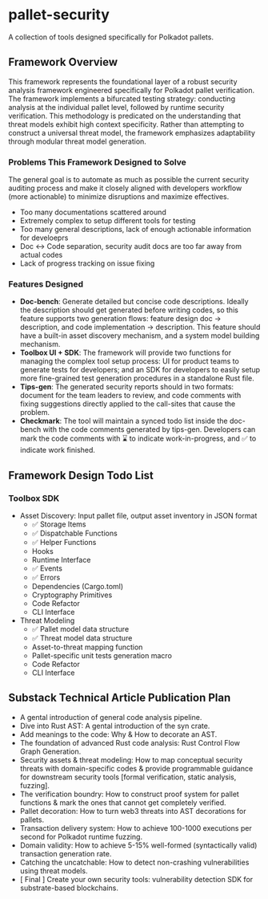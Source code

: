 # pallet-security
A collection of tools designed specifically for Polkadot pallets.

## Framework Overview
This framework represents the foundational layer of a robust security analysis framework engineered specifically for Polkadot pallet verification. The framework implements a bifurcated testing strategy: conducting analysis at the individual pallet level, followed by runtime security verification. This methodology is predicated on the understanding that threat models exhibit high context specificity. Rather than attempting to construct a universal threat model, the framework emphasizes adaptability through modular threat model generation.

### Problems This Framework Designed to Solve
The general goal is to automate as much as possible the current security auditing process and make it closely aligned with developers workflow (more actionable) to minimize disruptions and maximize effectives.
- Too many documentations scattered around
- Extremely complex to setup different tools for testing
- Too many general descriptions, lack of enough actionable information for develoeprs
- Doc <-> Code separation, security audit docs are too far away from actual codes
- Lack of progress tracking on issue fixing

### Features Designed
- **Doc-bench**: Generate detailed but concise code descriptions. Ideally the description should get generated before writing codes, so this feature supports two generation flows: feature design doc -> description, and code implementation -> description. This feature should have a built-in asset discovery mechanism, and a system model building mechanism.
- **Toolbox UI + SDK**: The framework will provide two functions for managing the complex tool setup process: UI for product teams to generate tests for developers; and an SDK for developers to easily setup more fine-grained test generation procedures in a standalone Rust file.
- **Tips-gen**: The generated security reports should in two formats: document for the team leaders to review, and code comments with fixing suggestions directly applied to the call-sites that cause the problem.
- **Checkmark**: The tool will maintain a synced todo list inside the doc-bench with the code comments generated by tips-gen. Developers can mark the code comments with ⌛️ to indicate work-in-progress, and ✅ to indicate work finished.

## Framework Design Todo List
### Toolbox SDK
- Asset Discovery: Input pallet file, output asset inventory in JSON format
    - ✅ Storage Items
    - ✅ Dispatchable Functions
    - ✅ Helper Functions
    - Hooks
    - Runtime Interface
    - ✅ Events
    - ✅ Errors
    - Dependencies (Cargo.toml)
    - Cryptography Primitives
    - Code Refactor
    - CLI Interface
- Threat Modeling
    - ✅ Pallet model data structure
    - ✅ Threat model data structure
    - Asset-to-threat mapping function
    - Pallet-specific unit tests generation macro
    - Code Refactor
    - CLI Interface



## Substack Technical Article Publication Plan
- A gental introduction of general code analysis pipeline.
- Dive into Rust AST: A gental introduction of the syn crate.
- Add meanings to the code: Why & How to decorate an AST.
- The foundation of advanced Rust code analysis: Rust Control Flow Graph Generation.
- Security assets & threat modeling: How to map conceptual security threats with domain-specific codes & provide programmable guidance for downstream security tools [formal verification, static analysis, fuzzing].
- The verification boundry: How to construct proof system for pallet functions & mark the ones that cannot get completely verified.
- Pallet decoration: How to turn web3 threats into AST decorations for pallets.
- Transaction delivery system: How to achieve 100-1000 executions per second for Polkadot runtime fuzzing.
- Domain validity: How to achieve 5-15% well-formed (syntactically valid) transaction generation rate.
- Catching the uncatchable: How to detect non-crashing vulnerabilities using threat models.
- [ Final ] Create your own security tools: vulnerability detection SDK for substrate-based blockchains.